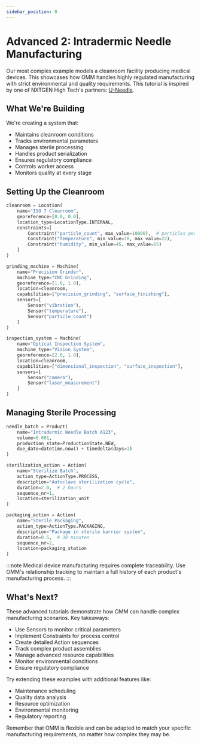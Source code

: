 ```yaml
---
sidebar_position: 8
---
```


# Advanced 2: Intradermic Needle Manufacturing

Our most complex example models a cleanroom facility producing medical devices. This showcases how OMM handles highly regulated manufacturing with strict environmental and quality requirements. This tutorial is inspired by one of NXTGEN High Tech's partners: [U-Needle](https://www.uneedle.com/).

## What We're Building

We're creating a system that:
- Maintains cleanroom conditions
- Tracks environmental parameters
- Manages sterile processing
- Handles product serialization
- Ensures regulatory compliance
- Controls worker access
- Monitors quality at every stage

## Setting Up the Cleanroom

```python
cleanroom = Location(
    name="ISO 7 Cleanroom",
    georeference=[0.0, 0.0],
    location_type=LocationType.INTERNAL,
    constraints=[
        Constraint("particle_count", max_value=10000),  # particles per m³
        Constraint("temperature", min_value=20, max_value=22),
        Constraint("humidity", min_value=45, max_value=55)
    ]
)

grinding_machine = Machine(
    name="Precision Grinder",
    machine_type="CNC Grinding",
    georeference=[1.0, 1.0],
    location=cleanroom,
    capabilities=["precision_grinding", "surface_finishing"],
    sensors=[
        Sensor("vibration"),
        Sensor("temperature"),
        Sensor("particle_count")
    ]
)

inspection_system = Machine(
    name="Optical Inspection System",
    machine_type="Vision System",
    georeference=[2.0, 1.0],
    location=cleanroom,
    capabilities=["dimensional_inspection", "surface_inspection"],
    sensors=[
        Sensor("camera"),
        Sensor("laser_measurement")
    ]
)
```

## Managing Sterile Processing

```python
needle_batch = Product(
    name="Intradermic Needle Batch A123",
    volume=0.001,
    production_state=ProductionState.NEW,
    due_date=datetime.now() + timedelta(days=1)
)

sterilization_action = Action(
    name="Sterilize Batch",
    action_type=ActionType.PROCESS,
    description="Autoclave sterilization cycle",
    duration=2.0,  # 2 hours
    sequence_nr=1,
    location=sterilization_unit
)

packaging_action = Action(
    name="Sterile Packaging",
    action_type=ActionType.PACKAGING,
    description="Package in sterile barrier system",
    duration=0.5,  # 30 minutes
    sequence_nr=2,
    location=packaging_station
)
```

:::note
Medical device manufacturing requires complete traceability. Use OMM's relationship tracking to maintain a full history of each product's manufacturing process.
:::

## What's Next?

These advanced tutorials demonstrate how OMM can handle complex manufacturing scenarios. Key takeaways:

- Use Sensors to monitor critical parameters
- Implement Constraints for process control
- Create detailed Action sequences
- Track complex product assemblies
- Manage advanced resource capabilities
- Monitor environmental conditions
- Ensure regulatory compliance

Try extending these examples with additional features like:
- Maintenance scheduling
- Quality data analysis
- Resource optimization
- Environmental monitoring
- Regulatory reporting

Remember that OMM is flexible and can be adapted to match your specific manufacturing requirements, no matter how complex they may be.